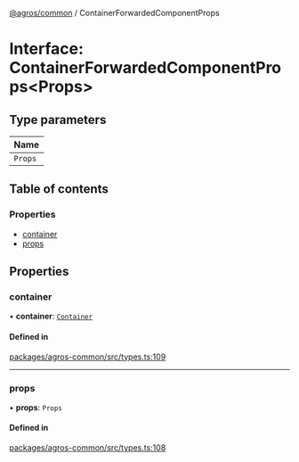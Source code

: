 [@agros/common](../index.md) / ContainerForwardedComponentProps

# Interface: ContainerForwardedComponentProps<Props\>

## Type parameters

| Name |
| :------ |
| `Props` |

## Table of contents

### Properties

- [container](ContainerForwardedComponentProps.md#container)
- [props](ContainerForwardedComponentProps.md#props)

## Properties

### <a id="container" name="container"></a> container

• **container**: [`Container`](Container.md)

#### Defined in

[packages/agros-common/src/types.ts:109](https://github.com/agrosjs/agros/blob/854b313/packages/agros-common/src/types.ts#L109)

___

### <a id="props" name="props"></a> props

• **props**: `Props`

#### Defined in

[packages/agros-common/src/types.ts:108](https://github.com/agrosjs/agros/blob/854b313/packages/agros-common/src/types.ts#L108)
